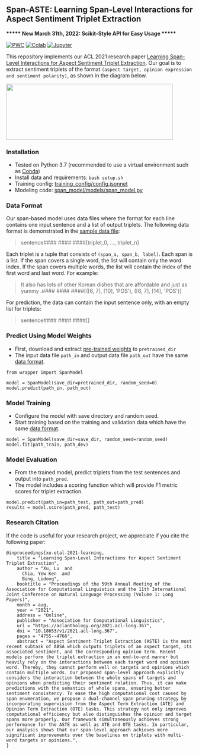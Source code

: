 ## Span-ASTE: Learning Span-Level Interactions for Aspect Sentiment Triplet Extraction

**\*\*\*\*\* New March 31th, 2022: Scikit-Style API for Easy Usage \*\*\*\*\***

[![PWC](https://img.shields.io/badge/PapersWithCode-Benchmark-%232cafb1)](https://paperswithcode.com/sota/aspect-sentiment-triplet-extraction-on-aste)
[![Colab](https://img.shields.io/badge/Colab-Code%20Demo-%23fe9f00)](https://colab.research.google.com/drive/1F9zW_nVkwfwIVXTOA_juFDrlPz5TLjpK?usp=sharing)
[![Jupyter](https://img.shields.io/badge/Jupyter-Notebook%20Demo-important)](https://github.com/chiayewken/Span-ASTE/blob/main/demo.ipynb)

This repository implements our ACL 2021 research paper [Learning Span-Level Interactions for Aspect Sentiment Triplet Extraction](https://aclanthology.org/2021.acl-long.367/). 
Our goal is to extract sentiment triplets of the format `(aspect target, opinion expression and sentiment polarity)`, as shown in the diagram below. 

<img src="https://github.com/chiayewken/Span-ASTE/blob/13a851b166998210a7cd2def5fa4aff20819b54d/assets/task_image.png" width="450" height="150">

### Installation

- Tested on Python 3.7 (recommended to use a virtual environment such as [Conda](https://docs.conda.io/en/latest/miniconda.html))
- Install data and requirements: `bash setup.sh`
- Training config: [training_config/config.jsonnet](training_config/config.jsonnet)
- Modeling code: [span_model/models/span_model.py](span_model/models/span_model.py)

### Data Format

Our span-based model uses data files where the format for each line contains one input sentence and a list of output triplets.
The following data format is demonstrated in the [sample data file](sample_data.txt):

> sentence#### #### ####[triplet_0, ..., triplet_n]

Each triplet is a tuple that consists of `(span_a, span_b, label)`. Each span is a list. If the span covers a single word, the list will contain only the word index. If the span covers multiple words, the list will contain the index of the first word and last word. For example:

> It also has lots of other Korean dishes that are affordable and just as yummy .#### #### ####[([6, 7], [10], 'POS'), ([6, 7], [14], 'POS')]

For prediction, the data can contain the input sentence only, with an empty list for triplets:

> sentence#### #### ####[]

### Predict Using Model Weights

- First, download and extract [pre-trained weights](https://github.com/chiayewken/Span-ASTE/releases/download/v1.0.0/pretrained_14lap.tar) to `pretrained_dir`
- The input data file `path_in` and output data file `path_out` have the same [data format](#data-format).

```
from wrapper import SpanModel

model = SpanModel(save_dir=pretrained_dir, random_seed=0)
model.predict(path_in, path_out)
```

### Model Training

- Configure the model with save directory and random seed.
- Start training based on the training and validation data which have the same [data format](#data-format).

```
model = SpanModel(save_dir=save_dir, random_seed=random_seed)
model.fit(path_train, path_dev)
```

### Model Evaluation

- From the trained model, predict triplets from the test sentences and output into `path_pred`.
- The model includes a scoring function which will provide F1 metric scores for triplet extraction.

```
model.predict(path_in=path_test, path_out=path_pred)
results = model.score(path_pred, path_test)
```

### Research Citation
If the code is useful for your research project, we appreciate if you cite the following paper:
```
@inproceedings{xu-etal-2021-learning,
    title = "Learning Span-Level Interactions for Aspect Sentiment Triplet Extraction",
    author = "Xu, Lu  and
      Chia, Yew Ken  and
      Bing, Lidong",
    booktitle = "Proceedings of the 59th Annual Meeting of the Association for Computational Linguistics and the 11th International Joint Conference on Natural Language Processing (Volume 1: Long Papers)",
    month = aug,
    year = "2021",
    address = "Online",
    publisher = "Association for Computational Linguistics",
    url = "https://aclanthology.org/2021.acl-long.367",
    doi = "10.18653/v1/2021.acl-long.367",
    pages = "4755--4766",
    abstract = "Aspect Sentiment Triplet Extraction (ASTE) is the most recent subtask of ABSA which outputs triplets of an aspect target, its associated sentiment, and the corresponding opinion term. Recent models perform the triplet extraction in an end-to-end manner but heavily rely on the interactions between each target word and opinion word. Thereby, they cannot perform well on targets and opinions which contain multiple words. Our proposed span-level approach explicitly considers the interaction between the whole spans of targets and opinions when predicting their sentiment relation. Thus, it can make predictions with the semantics of whole spans, ensuring better sentiment consistency. To ease the high computational cost caused by span enumeration, we propose a dual-channel span pruning strategy by incorporating supervision from the Aspect Term Extraction (ATE) and Opinion Term Extraction (OTE) tasks. This strategy not only improves computational efficiency but also distinguishes the opinion and target spans more properly. Our framework simultaneously achieves strong performance for the ASTE as well as ATE and OTE tasks. In particular, our analysis shows that our span-level approach achieves more significant improvements over the baselines on triplets with multi-word targets or opinions.",
}
```
